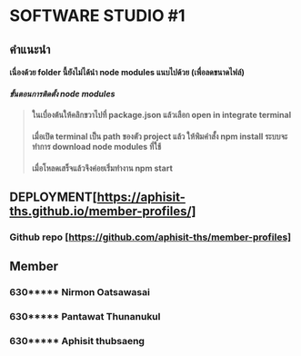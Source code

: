 # SOFTWARE STUDIO #1
## คำแนะนำ

#### เนื่องด้วย folder นี้ยังไม่ได้นำ node modules  แนบไปด้วย (เพื่อลดขนาดไฟล์)
#### *ขั้นตอนการติดตั้ง node modules*
> #### ในเบื่องต้นให้คลิกขวาไปที่ package.json แล้วเลือก open in integrate terminal 
> #### เมื่อเปิด terminal เป็น path ของตัว project แล้ว ให้พิมคำสั้ง npm install ระบบจะทำการ download node modules ที่ใช้
> #### เมื่อโหลดเสร็จแล้วจึงค่อยเริ่มทำงาน npm start 
## DEPLOYMENT[https://aphisit-ths.github.io/member-profiles/]
### Github repo [https://github.com/aphisit-ths/member-profiles]

## Member
### 630***** Nirmon Oatsawasai
### 630***** Pantawat Thunanukul
### 630***** Aphisit thubsaeng
